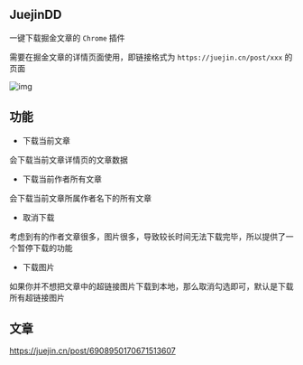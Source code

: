 ## JuejinDD

一键下载掘金文章的 `Chrome` 插件

需要在掘金文章的详情页面使用，即链接格式为 `https://juejin.cn/post/xxx` 的页面

![img](images/thumb.jpg)

## 功能

- 下载当前文章

会下载当前文章详情页的文章数据

- 下载当前作者所有文章

会下载当前文章所属作者名下的所有文章

- 取消下载

考虑到有的作者文章很多，图片很多，导致较长时间无法下载完毕，所以提供了一个暂停下载的功能

- 下载图片


如果你并不想把文章中的超链接图片下载到本地，那么取消勾选即可，默认是下载所有超链接图片

## 文章
https://juejin.cn/post/6908950170671513607
